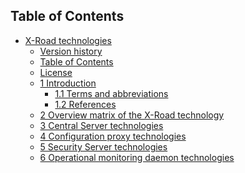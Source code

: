 ## Table of Contents

<!-- toc -->

- [X-Road technologies](#x-road-technologies)
  - [Version history](#version-history)
  - [Table of Contents](#table-of-contents)
  - [License](#license)
  - [1 Introduction](#1-introduction)
    - [1.1 Terms and abbreviations](#11-terms-and-abbreviations)
    - [1.2 References](#12-references)
  - [2 Overview matrix of the X-Road technology](#2-overview-matrix-of-the-x-road-technology)
  - [3 Central Server technologies](#3-central-server-technologies)
  - [4 Configuration proxy technologies](#4-configuration-proxy-technologies)
  - [5 Security Server technologies](#5-security-server-technologies)
  - [6 Operational monitoring daemon technologies](#6-operational-monitoring-daemon-technologies)

<!-- tocstop -->